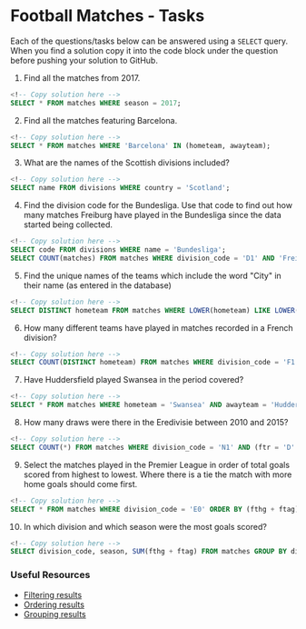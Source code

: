 # Football Matches - Tasks

Each of the questions/tasks below can be answered using a `SELECT` query. When you find a solution copy it into the code block under the question before pushing your solution to GitHub.

1) Find all the matches from 2017.

```sql
<!-- Copy solution here -->
SELECT * FROM matches WHERE season = 2017;

```

2) Find all the matches featuring Barcelona.

```sql
<!-- Copy solution here -->
SELECT * FROM matches WHERE 'Barcelona' IN (hometeam, awayteam);

```

3) What are the names of the Scottish divisions included?

```sql
<!-- Copy solution here -->
SELECT name FROM divisions WHERE country = 'Scotland';

```

4) Find the division code for the Bundesliga. Use that code to find out how many matches Freiburg have played in the Bundesliga since the data started being collected.

```sql
<!-- Copy solution here -->
SELECT code FROM divisions WHERE name = 'Bundesliga';
SELECT COUNT(matches) FROM matches WHERE division_code = 'D1' AND 'Freiburg' IN (hometeam, awayteam);
```

5) Find the unique names of the teams which include the word "City" in their name (as entered in the database)

```sql
<!-- Copy solution here -->
SELECT DISTINCT hometeam FROM matches WHERE LOWER(hometeam) LIKE LOWER('%City%');

```

6) How many different teams have played in matches recorded in a French division?

```sql
<!-- Copy solution here -->
SELECT COUNT(DISTINCT hometeam) FROM matches WHERE division_code = 'F1' OR division_code = 'F2';

```

7) Have Huddersfield played Swansea in the period covered?

```sql
<!-- Copy solution here -->
SELECT * FROM matches WHERE hometeam = 'Swansea' AND awayteam = 'Huddersfield' OR awayteam = 'Swansea' AND hometeam = 'Huddersfield';

```

8) How many draws were there in the Eredivisie between 2010 and 2015?

```sql
<!-- Copy solution here -->
SELECT COUNT(*) FROM matches WHERE division_code = 'N1' AND (ftr = 'D' AND season BETWEEN 2010 AND 2015);

```

9) Select the matches played in the Premier League in order of total goals scored from highest to lowest. Where there is a tie the match with more home goals should come first.

```sql
<!-- Copy solution here -->
SELECT * FROM matches WHERE division_code = 'E0' ORDER BY (fthg + ftag) DESC, fthg DESC;

```

10) In which division and which season were the most goals scored?

```sql
<!-- Copy solution here -->
SELECT division_code, season, SUM(fthg + ftag) FROM matches GROUP BY division_code, season ORDER BY sum DESC LIMIT 1;

```

### Useful Resources

- [Filtering results](https://www.w3schools.com/sql/sql_where.asp)
- [Ordering results](https://www.w3schools.com/sql/sql_orderby.asp)
- [Grouping results](https://www.w3schools.com/sql/sql_groupby.asp)